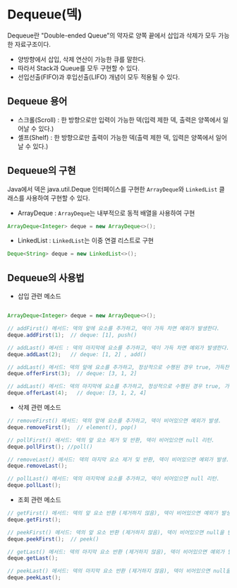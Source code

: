 # Dequeue(덱)

Dequeue란 "Double-ended Queue”의 약자로 양쪽 끝에서 삽입과 삭제가 모두 가능한 자료구조이다.
- 양방향에서 삽입, 삭제 연산이 가능한 큐를 말한다.
- 따라서 Stack과 Queue를 모두 구현할 수 있다.
- 선입선출(FIFO)과 후입선출(LIFO) 개념이 모두 적용될 수 있다.

## Dequeue 용어

- 스크롤(Scroll) : 한 방향으로만 입력이 가능한 덱(입력 제한 덱, 출력은 양쪽에서 일어날 수 있다.)
- 셸프(Shelf) : 한 방향으로만 출력이 가능한 덱(출력 제한 덱, 입력은 양쪽에서 일어날 수 있다.)

## Dequeue의 구현

Java에서 덱은 java.util.Deque 인터페이스를 구현한  `ArrayDeque`와 `LinkedList` 클래스를 사용하여 구현할 수 있다.

- ArrayDeque : `ArrayDeque`는 내부적으로 동적 배열을 사용하여 구현

```java
ArrayDeque<Integer> deque = new ArrayDeque<>();
```

- LinkedList : `LinkedList`는 이중 연결 리스트로 구현

```java
Deque<String> deque = new LinkedList<>();
```

## Dequeue의 사용법

- 삽입 관련 메소드

```java

ArrayDeque<Integer> deque = new ArrayDeque<>();

// addFirst() 메서드: 덱의 앞에 요소를 추가하고, 덱이 가득 차면 예외가 발생한다.
deque.addFirst(1);  // deque: [1], push()

// addLast() 메서드 : 덱의 마지막에 요소를 추가하고, 덱이 가득 차면 예외가 발생한다.
deque.addLast(2);   // deque: [1, 2] , add()

// addLast() 메서드: 덱의 앞에 요소를 추가하고, 정상적으로 수행된 경우 true, 가득찬 경우 false를 리턴한다.
deque.offerFirst(3);  // deque: [3, 1, 2]

// addLast() 메서드: 덱의 마지막에 요소를 추가하고, 정상적으로 수행된 경우 true, 가득찬 경우 false를 리턴한다.
deque.offerLast(4);   // deque: [3, 1, 2, 4]
```

- 삭제 관련 메소드

```java
// removeFirst() 메서드: 덱의 앞에 요소를 추가하고, 덱이 비어있으면 예외가 발생.
deque.removeFirst();  // element(), pop()

// pollFirst() 메서드: 덱의 앞 요소 제거 및 반환, 덱이 비어있으면 null 리턴.
deque.pollFirst(); //poll()

// removeLast() 메서드: 덱의 마지막 요소 제거 및 반환, 덱이 비어있으면 예외가 발생.
deque.removeLast();  

// pollLast() 메서드: 덱의 마지막에 요소를 추가하고, 덱이 비어있으면 null 리턴.
deque.pollLast();   
```

- 조회 관련 메소드

```java
// getFirst() 메서드: 덱의 앞 요소 반환 (제거하지 않음), 덱이 비어있으면 예외가 발생.
deque.getFirst();  

// peekFirst() 메서드: 덱의 앞 요소 반환 (제거하지 않음), 덱이 비어있으면 null을 반환.
deque.peekFirst();  // peek()

// getLast() 메서드: 덱의 마지막 요소 반환 (제거하지 않음), 덱이 비어있으면 예외가 발생.
deque.getLast();  

// peekLast() 메서드: 덱의 마지막 요소 반환 (제거하지 않음), 덱이 비어있으면 null을 반환.
deque.peekLast();   
```
